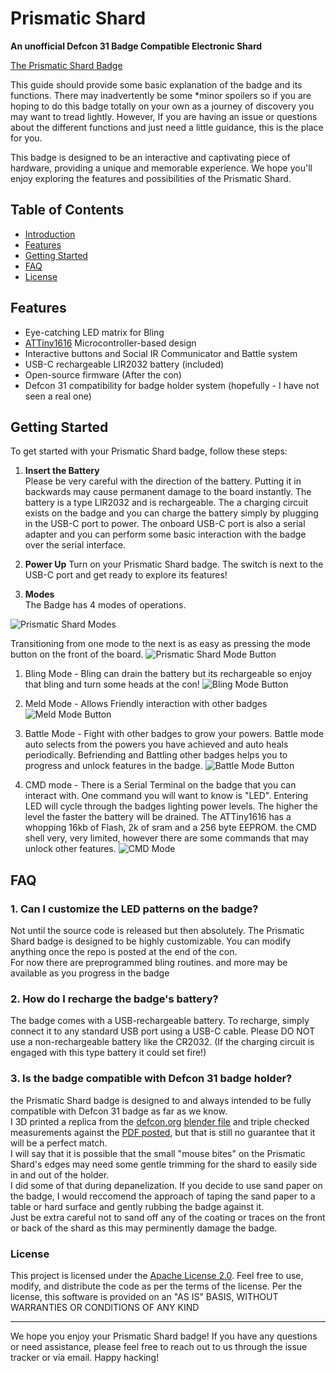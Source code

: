 # Prismatic Shard
**An unofficial Defcon 31 Badge Compatible Electronic Shard**

[The Prismatic Shard Badge](https://www.cybercircuitry.com/)


This guide should provide some basic explanation of the badge and its functions.  There may inadvertently be some *minor spoilers
so if you are hoping to do this badge totally on your own as a journey of discovery you may  want to tread lightly.
However, If you are having an issue or questions about the different functions and just need a little guidance, this is the place for you. 

This badge is designed to be an interactive and captivating piece of hardware, providing a unique and memorable experience. We hope you'll enjoy exploring the features and possibilities of the Prismatic Shard.

## Table of Contents
- [Introduction](#prismatic-shard---defcon-31-electronic-badge)
- [Features](#features)
- [Getting Started](#getting-started)
- [FAQ](#faq)
- [License](#license)

## Features

- Eye-catching LED matrix for Bling
- [ATTiny1616](https://www.microchip.com/en-us/product/ATTINY1616) Microcontroller-based design
- Interactive buttons and Social IR Communicator and Battle system
- USB-C rechargeable LIR2032 battery (included)
- Open-source firmware (After the con)
- Defcon 31 compatibility for badge holder system (hopefully - I have not seen a real one)

## Getting Started

To get started with your Prismatic Shard badge, follow these steps:

1. **Insert the Battery**  
Please be very careful with the direction of the battery.  Putting it in backwards may cause permanent damage to the board instantly.
The battery is a type LIR2032 and is rechargeable.  The a charging circuit exists on the badge and you can charge the battery simply by plugging in the USB-C port to power.
The onboard USB-C port is also a serial adapter and you can perform some basic interaction with the badge over the serial interface.

2. **Power Up** 
Turn on your Prismatic Shard badge.  The switch is next to the USB-C port and get ready to explore its features!

3. **Modes**  
The Badge has 4 modes of operations.

![Prismatic Shard Modes](https://github.com/DarthDebugger/DC31_Prismatic_Shard/blob/main/includes/media/Modes.png)

Transitioning from one mode to the next is as easy as pressing the mode button on the front of the board.
![Prismatic Shard Mode Button](https://github.com/DarthDebugger/DC31_Prismatic_Shard/blob/main/includes/media/mode_Btn.PNG)

1. Bling Mode - 
Bling can drain the battery but its rechargeable so enjoy that bling and turn some heads at the con!
![Bling Mode Button](https://github.com/DarthDebugger/DC31_Prismatic_Shard/blob/main/includes/media/Bling_action_btn.PNG)

2. Meld Mode - Allows Friendly interaction with other badges
![Meld Mode Button](https://github.com/DarthDebugger/DC31_Prismatic_Shard/blob/main/includes/media/Meld_Greet.PNG)

3. Battle Mode - Fight with other badges to grow your powers.
Battle mode auto selects from the powers you have achieved and auto heals periodically. Befriending and Battling other badges helps you to progress and unlock features in the badge.
![Battle Mode Button](https://github.com/DarthDebugger/DC31_Prismatic_Shard/blob/main/includes/media/Battle_Btn.PNG)


4. CMD mode - 
There is a Serial Terminal on the badge that you can interact with.
One command you will want to know is  "LED".  Entering LED will cycle through the badges lighting power levels.  The higher the level the faster the battery will be drained. 
The ATTiny1616 has a whopping 16kb of Flash, 2k of sram and a 256 byte EEPROM.  the CMD shell very, very limited, however there are some commands that may unlock other features.
![CMD Mode](https://github.com/DarthDebugger/DC31_Prismatic_Shard/blob/main/Photos/14%20CMD%20mode.PNG)



## FAQ

### **1. Can I customize the LED patterns on the badge?**
Not until the source code is released but then absolutely.  The Prismatic Shard badge is designed to be highly customizable. You can modify anything once the repo is posted at the end of the con.  
For now there are preprogrammed bling routines. and more may be available as you progress in the badge

### **2. How do I recharge the badge's battery?**
The badge comes with a USB-rechargeable battery. To recharge, simply connect it to any standard USB port using a USB-C cable.
Please DO NOT use a non-rechargeable battery like the CR2032.  (If the charging circuit is engaged with this type battery it could set fire!)

### **3. Is the badge compatible with Defcon 31 badge holder?**
the Prismatic Shard badge is designed to and always intended to be fully compatible with Defcon 31 badge as far as we know.  
I 3D printed a replica from the [defcon.org](https://media.defcon.org/DEF%20CON%2031/DEF%20CON%2031%20badge/) [blender file](https://media.defcon.org/DEF%20CON%2031/DEF%20CON%2031%20badge/DC31BADGE-CHAMBER.blend) and triple checked measurements against the [PDF posted](https://media.defcon.org/DEF%20CON%2031/DEF%20CON%2031%20badge/Badge%20Add-On.pdf), but that is still no guarantee that it will be a perfect match.  
I will say that it is possible that the small "mouse bites" on the Prismatic Shard's edges may need some gentle trimming for the shard to easily side in and out of the holder.  
I did some of that during depanelization.  If you decide to use sand paper on the badge, I would reccomend the approach of taping the sand paper to a table or hard surface and gently rubbing the badge against it.  
Just be extra careful not to sand off any of the coating or traces on the front or back of the shard as this may perminently damage the badge.



### License

This project is licensed under the [Apache License 2.0](LICENSE). Feel free to use, modify, and distribute the code as per the terms of the license. Per the license, this software is provided on an "AS IS" BASIS, WITHOUT WARRANTIES OR CONDITIONS OF ANY KIND

---

We hope you enjoy your Prismatic Shard badge! If you have any questions or need assistance, please feel free to reach out to us through the issue tracker or via email. Happy hacking!